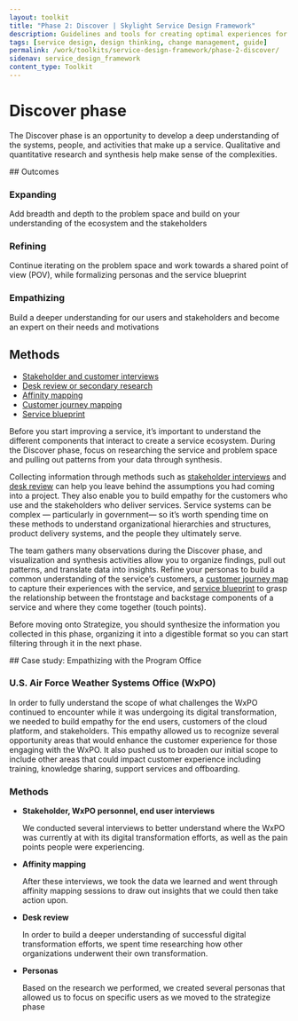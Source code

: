 ```yaml
---
layout: toolkit
title: "Phase 2: Discover | Skylight Service Design Framework"
description: Guidelines and tools for creating optimal experiences for both users and your organization.
tags: [service design, design thinking, change management, guide]
permalink: /work/toolkits/service-design-framework/phase-2-discover/
sidenav: service_design_framework
content_type: Toolkit
---
```


# Discover phase

The Discover phase is an opportunity to develop a deep understanding of the systems, people, and activities that make up a service. Qualitative and quantitative research and synthesis help make sense of the complexities.


<div class="callout--tip callout--summary" markdown="1">
## Outcomes

### Expanding
Add breadth and depth to the problem space and build on your understanding of the ecosystem and the stakeholders

### Refining
Continue iterating on the problem space and work towards a shared point of view (POV), while formalizing personas and the service blueprint

### Empathizing
Build a deeper understanding for our users and stakeholders and become an expert on their needs and motivations

## Methods
- [Stakeholder and customer interviews](/work/toolkits/service-design-framework/methods/stakeholder-and-customer-interviews/)
- [Desk review or secondary research](/work/toolkits/service-design-framework/methods/desk-review-or-secondary-research/)
- [Affinity mapping](/work/toolkits/service-design-framework/methods/affinity-mapping/)
- [Customer journey mapping](/work/toolkits/service-design-framework/methods/customer-journey-mapping/)
- [Service blueprint](/work/toolkits/service-design-framework/methods/service-blueprint/)
</div>

Before you start improving a service, it’s important to understand the different components that interact to create a service ecosystem. During the Discover phase, focus on researching the service and problem space and pulling out patterns from your data through synthesis.

Collecting information through methods such as [stakeholder interviews](/work/toolkits/service-design-framework/methods/stakeholder-and-customer-interviews/) and [desk review](/work/toolkits/service-design-framework/methods/desk-review-or-secondary-research/) can help you leave behind the assumptions you had coming into a project. They also enable you to build empathy for the customers who use and the stakeholders who deliver services. Service systems can be complex — particularly in government— so it’s worth spending time on these methods to understand organizational hierarchies and structures, product delivery systems, and the people they ultimately serve.

The team gathers many observations during the Discover phase, and visualization and synthesis activities allow you to organize findings, pull out patterns, and translate data into insights. Refine your personas to build a common understanding of the service’s customers, a [customer journey map](/work/toolkits/service-design-framework/methods/customer-journey-mapping/) to capture their experiences with the service, and [service blueprint](/work/toolkits/service-design-framework/methods/service-blueprint/) to grasp the relationship between the frontstage and backstage components of a service and where they come together (touch points).

Before moving onto Strategize, you should synthesize the information you collected in this phase, organizing it into a digestible format so you can start filtering through it in the next phase.

<div class="callout callout--case-study" markdown="1">
## Case study: Empathizing with the Program Office

### U.S. Air Force Weather Systems Office (WxPO)

In order to fully understand the scope of what challenges the WxPO continued to encounter while it was undergoing its digital transformation, we needed to build empathy for the end users, customers of the cloud platform, and stakeholders. This empathy allowed us to recognize several opportunity areas that would enhance the customer experience for those engaging with the WxPO. It also pushed us to broaden our initial scope to include other areas that could impact customer experience including training, knowledge sharing, support services and offboarding.

### Methods

* **Stakeholder, WxPO personnel, end user interviews**

    We conducted several interviews to better understand where the WxPO was currently at with its digital transformation efforts, as well as the pain points people were experiencing.

* **Affinity mapping**

    After these interviews, we took the data we learned and went through affinity mapping sessions to draw out insights that we could then take action upon.

* **Desk review**

    In order to build a deeper understanding of successful digital transformation efforts, we spent time researching how other organizations underwent their own transformation.

* **Personas**

    Based on the research we performed, we created several personas that allowed us to focus on specific users as we moved to the strategize phase
</div>

